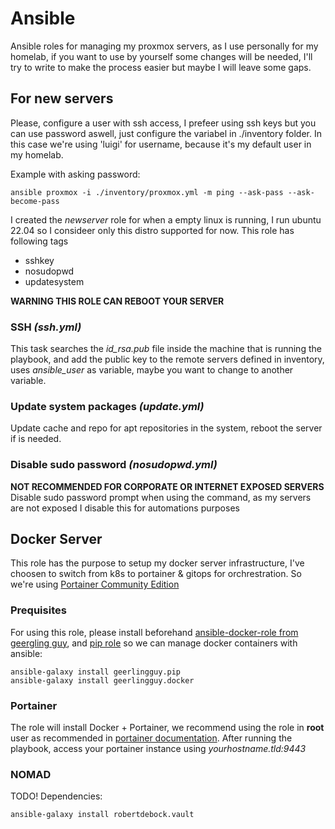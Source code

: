 # Ansible
Ansible roles for managing my proxmox servers, as I use personally for my homelab, if you want to use by yourself some changes will be needed, I'll try to write to make the process easier but maybe I will leave some gaps.

## For new servers
Please, configure a user with ssh access, I prefeer using ssh keys but you can use password aswell, just configure the variabel in ./inventory folder. In this case we're using 'luigi' for username, because it's my default user in my homelab.

Example with asking password:
```shell 
ansible proxmox -i ./inventory/proxmox.yml -m ping --ask-pass --ask-become-pass
```

I created the *newserver* role for when a empty linux is running, I run ubuntu 22.04 so I consideer only this distro supported for now. This role has following tags
- sshkey
- nosudopwd
- updatesystem

**WARNING THIS ROLE CAN REBOOT YOUR SERVER**

### SSH *(ssh.yml)*
This task searches the *id_rsa.pub* file inside the machine that is running the playbook, and add the public key to the remote servers defined in inventory, uses *ansible_user* as variable, maybe you want to change to another variable.

### Update system packages *(update.yml)*
Update cache and repo for apt repositories in the system, reboot the server if is needed.

### Disable sudo password *(nosudopwd.yml)*
**NOT RECOMMENDED FOR CORPORATE OR INTERNET EXPOSED SERVERS**
Disable sudo password prompt when using the command, as my servers are not exposed I disable this for automations purposes

## Docker Server
This role has the purpose to setup my docker server infrastructure, I've choosen to switch from k8s to portainer & gitops for orchrestration. So we're using [Portainer Community Edition](https://docs.portainer.io/start/install-ce)
### Prequisites
For using this role, please install beforehand [ansible-docker-role from geergling guy](https://github.com/geerlingguy/ansible-role-docker), and [pip role](https://github.com/geerlingguy/ansible-role-pip) so we can manage docker containers with ansible: 

```shell
ansible-galaxy install geerlingguy.pip
ansible-galaxy install geerlingguy.docker
```

### Portainer
The role will install Docker + Portainer, we recommend using the role in **root** user as recommended in [portainer documentation](https://docs.portainer.io/start/install-ce/server/docker/linux#introduction).
After running the playbook, access your portainer instance using *yourhostname.tld:9443*

### NOMAD
TODO!
Dependencies: 
```shell
ansible-galaxy install robertdebock.vault
```